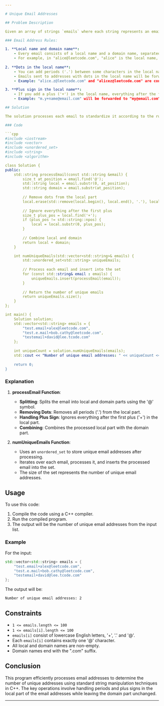 ```yaml
---

# Unique Email Addresses

## Problem Description

Given an array of strings `emails` where each string represents an email address, return the number of unique email addresses that actually receive mails. 

### Email Address Rules:

1. **Local name and domain name**:
    - Every email consists of a local name and a domain name, separated by the '@' sign.
    - For example, in "alice@leetcode.com", "alice" is the local name, and "leetcode.com" is the domain name.
  
2. **Dots in the local name**:
    - You can add periods ('.') between some characters in the local name part of an email address.
    - Emails sent to addresses with dots in the local name will be forwarded to the same address without dots.
    - Example: "alice.z@leetcode.com" and "alicez@leetcode.com" are considered the same.

3. **Plus sign in the local name**:
    - If you add a plus ('+') in the local name, everything after the first plus sign will be ignored.
    - Example: "m.y+name@email.com" will be forwarded to "my@email.com".

## Solution

The solution processes each email to standardize it according to the rules above and then counts unique standardized email addresses.

### Code

```cpp
#include <iostream>
#include <vector>
#include <unordered_set>
#include <string>
#include <algorithm>

class Solution {
public:
    std::string processEmail(const std::string &email) {
        size_t at_position = email.find('@');
        std::string local = email.substr(0, at_position);
        std::string domain = email.substr(at_position);
        
        // Remove dots from the local part
        local.erase(std::remove(local.begin(), local.end(), '.'), local.end());
        
        // Ignore everything after the first plus
        size_t plus_pos = local.find('+');
        if (plus_pos != std::string::npos) {
            local = local.substr(0, plus_pos);
        }
        
        // Combine local and domain
        return local + domain;
    }

    int numUniqueEmails(std::vector<std::string>& emails) {
        std::unordered_set<std::string> uniqueEmails;
    
        // Process each email and insert into the set
        for (const std::string& email : emails) {
            uniqueEmails.insert(processEmail(email));
        }
        
        // Return the number of unique emails
        return uniqueEmails.size();
    }
};

int main() {
    Solution solution;
    std::vector<std::string> emails = {
        "test.email+alex@leetcode.com",
        "test.e.mail+bob.cathy@leetcode.com",
        "testemail+david@lee.tcode.com"
    };
    
    int uniqueCount = solution.numUniqueEmails(emails);
    std::cout << "Number of unique email addresses: " << uniqueCount << std::endl;
    
    return 0;
}
```

### Explanation

1. **processEmail Function**:
    - **Splitting**: Splits the email into local and domain parts using the '@' symbol.
    - **Removing Dots**: Removes all periods ('.') from the local part.
    - **Handling Plus Sign**: Ignores everything after the first plus ('+') in the local part.
    - **Combining**: Combines the processed local part with the domain part.

2. **numUniqueEmails Function**:
    - Uses an `unordered_set` to store unique email addresses after processing.
    - Iterates over each email, processes it, and inserts the processed email into the set.
    - The size of the set represents the number of unique email addresses.

## Usage

To use this code:

1. Compile the code using a C++ compiler.
2. Run the compiled program.
3. The output will be the number of unique email addresses from the input list.

### Example

For the input:
```cpp
std::vector<std::string> emails = {
    "test.email+alex@leetcode.com",
    "test.e.mail+bob.cathy@leetcode.com",
    "testemail+david@lee.tcode.com"
};
```

The output will be:
```
Number of unique email addresses: 2
```

## Constraints

- `1 <= emails.length <= 100`
- `1 <= emails[i].length <= 100`
- `emails[i]` consist of lowercase English letters, '+', '.' and '@'.
- Each `emails[i]` contains exactly one '@' character.
- All local and domain names are non-empty.
- Domain names end with the ".com" suffix.

## Conclusion

This program efficiently processes email addresses to determine the number of unique addresses using standard string manipulation techniques in C++. The key operations involve handling periods and plus signs in the local part of the email addresses while leaving the domain part unchanged.

---
```

